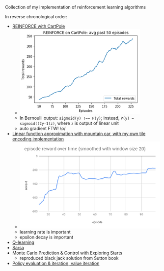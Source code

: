 Collection of my implementation of reinforcement learning algorithms

In reverse chronological order:

- [REINFORCE with CartPole](https://github.com/xysun/rl-algorithms/blob/master/reinforce.py)
    - ![img](images/reinforce-cartpole.png)
    - In Bernoulli output: `sigmoid(y) !== P(y)`; instead, `P(y) = sigmoid((2y-1)z)`, where `z` is output of linear unit
    - auto gradient FTW! \o/
- [Linear function approximation with mountain car, with my own tile encoding implementation](https://github.com/xysun/rl-algorithms/blob/master/linear_fa_mountain_car.py)
    - ![img](images/linear-fa-mountain-car.png)
    - learning rate is important
    - epsilon decay is important
- [Q-learning](https://github.com/xysun/rl-algorithms/blob/master/q_learning.py)
- [Sarsa](https://github.com/xysun/rl-algorithms/blob/master/sarsa.py)
- [Monte Carlo Prediction & Control with Exploring Starts](https://github.com/xysun/rl-algorithms/blob/master/Monte-Carlo-Prediction-and-Control-with-Exploring-Starts.ipynb)
  - reproduced black jack solution from Sutton book
- [Policy evaluation & iteration, value iteration](https://github.com/xysun/rl-algorithms/blob/master/Policy-evaluation-Policy-iteration-and-Value-Iteration.ipynb)
